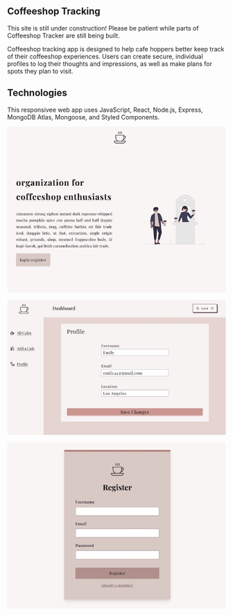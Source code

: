 ## Coffeeshop Tracking

This site is still under construction! Please be patient while parts of Coffeeshop Tracker are still being built.

Coffeeshop tracking app is designed to help cafe hoppers better keep track of their coffeeshop experiences. Users can create secure, individual profiles to log their thoughts and impressions, as well as make plans for spots they plan to visit.

## Technologies

This responsivee web app uses JavaScript, React, Node.js, Express, MongoDB Atlas, Mongoose, and Styled Components.

![Site Overview](client/public/imgs/landing.jpg)

![Site Overview3](client/public/imgs/profile.jpg)

![Site Overview2](client/public/imgs/login.jpg)
